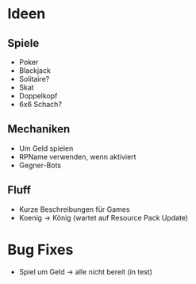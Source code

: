 # Ideen
## Spiele
* Poker
* Blackjack
* Solitaire?
* Skat
* Doppelkopf
* 6x6 Schach?
## Mechaniken
* Um Geld spielen
* RPName verwenden, wenn aktiviert
* Gegner-Bots
## Fluff
* Kurze Beschreibungen für Games
* Koenig -> König (wartet auf Resource Pack Update)
# Bug Fixes
* Spiel um Geld -> alle nicht bereit (in test)